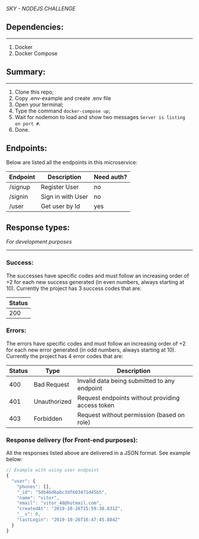 *SKY - NODEJS CHALLENGE*

## **Dependencies**:
---

1. Docker
2. Docker Compose

## **Summary**:
---

1. Clone this repo;
2. Copy .env-example and create .env file 
2. Open your terminal;
3. Type the command `docker-compose up`;
4. Wait for nodemon to load and show two messages `Server is listing on port #`.
5. Done.


## **Endpoints**:
Below are listed all the endpoints in this microservice:

| Endpoint | Description | Need auth? |
|----------|-------------|------------|
| /signup | Register User  | no
| /signin | Sign in with User | no
| /user | Get user by Id | yes

## **Response types**:

*For development purposes*

---
### Success:
The successes have specific codes and must follow an increasing order of +2 for each new success generated (in even numbers, always starting at 10). Currently the project has 3 success codes that are:

| Status |
|--------|
| 200    |

### Errors:
The errors have specific codes and must follow an increasing order of +2 for each new error generated (in odd numbers, always starting at 10). Currently the project has 4 error codes that are:

| Status | Type | Description |
|--------|------|-------------|
|  400   | Bad Request | Invalid data being submitted to any endpoint |
|  401   | Unauthorized | Request endpoints without providing access token |
|  403   | Forbidden | Request without permission (based on role) |

### Response delivery (for Front-end purposes):
All the responses listed above are delivered in a JSON format. See example below:

```javascript
// Example with using user endpoint 
{
  "user": {
    "phones": [],
    "_id": "5db46d6abc3df603471d45b5",
    "name": "vitor",
    "email": "vitor_48@hotmail.com",
    "createdAt": "2019-10-26T15:59:38.831Z",
    "__v": 0,
    "lastLogin": "2019-10-26T16:47:45.884Z"
  }
}
